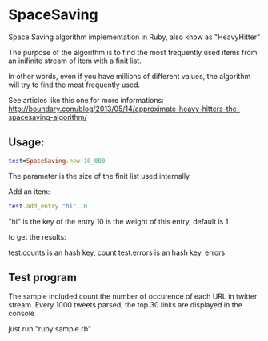 # SpaceSaving

Space Saving algorithm implementation in Ruby, also know as "HeavyHitter"

The purpose of the algorithm is to find the most frequently used items from an inifinite stream of item
with a finit list.

In other words, even if you have millions of different values, the algorithm will try to find the most frequently used.

See articles like this one for more informations: http://boundary.com/blog/2013/05/14/approximate-heavy-hitters-the-spacesaving-algorithm/

## Usage:

```ruby
test=SpaceSaving.new 10_000
```
The parameter is the size of the finit list used internally

Add an item:


```ruby
test.add_entry "hi",10
```
"hi" is the key of the entry
10 is the weight of this entry, default is 1

to get the results:

test.counts is an hash key, count
test.errors is an hash key, errors

## Test program

The sample included count the number of occurence of each URL in twitter stream. Every 1000 tweets parsed, the top 30 links are displayed in the console

just run "ruby sample.rb"



